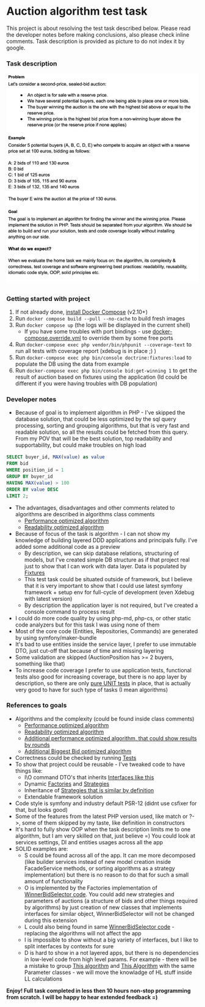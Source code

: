 # Auction algorithm test task

This project is about resolving the test task described below.
Please read the developer notes before making conclusions, also please check inline comments.
Task description is provided as picture to do not index it by google.

### Task description
![](public/task.png)

### Getting started with project
1. If not already done, [install Docker Compose](https://docs.docker.com/compose/install/) (v2.10+)
2. Run `docker compose build --pull --no-cache` to build fresh images
3. Run `docker compose up` (the logs will be displayed in the current shell)
   * If you have some troubles with port bindings - use [docker-compose.override.yml](docker-compose.override.yml) to override them by some free ports
4. Run `docker-compose exec php vendor/bin/phpunit --coverage-text` to run all tests with coverage report (xdebug is in place ;) ) 
5. Run `docker-compose exec php bin/console doctrine:fixtures:load` to populate the DB using the data from example
6. Run `docker-compose exec php bin/console bid:get-winning 1` to get the result of auction based on fixtures using the application (Id could be different if you were having troubles with DB population)

### Developer notes

* Because of goal is to implement algorithm in PHP - I've skipped the database solution, that could be less optimized by the sql query processing, sorting and grouping algorithms, but that is very fast and readable solution, so all the results could be fetched from this query. From my POV that will be the best solution, top readability and supportability, but could make troubles on high load

```sql
SELECT buyer_id, MAX(value) as value
FROM bid
WHERE position_id = 1
GROUP BY buyer_id
HAVING MAX(value) > 100
ORDER BY value DESC
LIMIT 2;
```
* The advantages, disadvantages and other comments related to algorithms are described in algorithms class comments
  * [Performance optimized algorithm](src/Service/Strategy/SecondPriceSealedBidPerformanceOptimizedStrategy.php)
  * [Readability optimized algorithm](src/Service/Strategy/SecondPriceSealedBidReadabilityOptimizedStrategy.php)
* Because of focus of the task is algorithm - I can not show my knowledge of building layered DDD applications and principals fully. I've added some additional code as a preview
  * By description, we can skip database relations, structuring of models, but I've created simple DB structure as if that project real just to show that I can work with data layer. Data is populated by [Fixtures](src/DataFixtures)
  * This test task could be situated outside of framework, but I believe that it is very important to show that I could use latest symfony framework + setup env for full-cycle of development (even Xdebug with latest version)
  * By description the application layer is not required, but I've created a console command to process result
* I could do more code quality by using php-md, php-cs, or other static code analyzers but for this task I was using none of them
* Most of the core code (Entities, Repositories, Commands) are generated by using symfony/maker-bundle
* It's bad to use entities inside the service layer, I prefer to use immutable DTO, just cut-off that because of time and missing layering
* Some validation are skipped (AuctionPosition has >= 2 buyers, something like that)
* To increase code coverage I prefer to use application tests, functional tests also good for increasing coverage, but there is no app layer by description, so there are only [pure UNIT tests](tests/Service/Strategy) in place, that is actually very good to have for such type of tasks (I mean algorithms)

### References to goals

* Algorithms and the complexity (could be found inside class comments)
  * [Performance optimized algorithm](src/Service/Strategy/SecondPriceSealedBidPerformanceOptimizedStrategy.php)
  * [Readability optimized algorithm](src/Service/Strategy/SecondPriceSealedBidByRoundStrategy.php)
  * [Additional performance optimized algorithm, that could show results by rounds](src/Service/Strategy/SecondPriceSealedBidByRoundStrategy.php)
  * [Additional Biggest Bid optimized algorithm](src/Service/Strategy/BiggestBidStrategy.php)
* Correctness could be checked by running [Tests](tests/Service/Strategy)
* To show that project could be reusable - I've tweaked code to have things like:
  * I\O command DTO's that inherits [Interfaces like this](src/Structure/WinnerBid/WinnerBidInterface.php)
  * Dynamic [Factories](src/Service/Factory/AuctionAlgorithmStrategyFactory.php) and [Strategies](src/Service/Strategy/AuctionStrategyInterface.php)
  * Inheritance of [Strategies that is similar by definition](src/Service/Strategy/SecondPriceSealedBidByRoundStrategy.php) 
  * Extendable framework solution
* Code style is symfony and industry default PSR-12 (didnt use csfixer for that, but looks good)
* Some of the features from the latest PHP version used, like match or ?->, some of them skipped by my taste, like definition in constructors
* It's hard to fully show OOP when the task description limits me to one algorithm, but I am very skilled on that, just believe =) You could look at services settings, DI and entities usages across all the app
* SOLID examples are:
  * S could be found across all of the app. It can me more decomposed (like builder services instead of new model creation inside FacadeService methods, or sorting algorithms as a strategy implementation) but there is no reason to do that for such a small amount of functionality
  * O is implemented by the Factories implementation of [WinnerBidSelector code](src/Service/WinnerBidSelector.php). You could add new strategies and parameters of auctions (a structure of bids and other things required by algorithms) by just creation of new classes that implements interfaces for similar object, WinnerBidSelector will not be changed during this extension
  * L could also being found in same [WinnerBidSelector code](src/Service/WinnerBidSelector.php) - replacing the algorithms will not affect the app
  * I is impossible to show without a big variety of interfaces, but I like to split interfaces by contexts for sure
  * D is hard to show in a not layered apps, but there is no dependencies in low-level code from high level params. For example - there will be a mistake to group [This algorithm](src/Service/Strategy/SecondPriceSealedBidPerformanceOptimizedStrategy.php) and [This Algorithm](src/Service/Strategy/SecondPriceSealedBidByRoundStrategy.php) with the same Parameter classes - we will move the knowladge of HL stuff inside LL calculations

**Enjoy! Full task completed in less then 10 hours non-stop programming from scratch. I will be happy to hear extended feedback =)**
